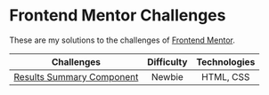 # Frontend Mentor Challenges

These are my solutions to the challenges of [Frontend Mentor](https://www.frontendmentor.io).

| Challenges | Difficulty | Technologies |
|   :---:    |   :---:    |    :---:     |
| [Results Summary Component](https://github.com/annafkt/frontend-mentor-challenges/tree/master/results-summary-component) | Newbie | HTML, CSS |